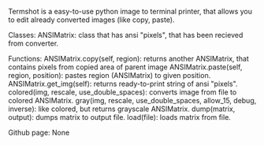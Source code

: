 Termshot is a easy-to-use python image to terminal printer, that allows you to edit already converted images (like copy, paste).

Classes:
ANSIMatrix: class that has ansi "pixels", that has been recieved from converter.

Functions:
ANSIMatrix.copy(self, region): returns another ANSIMatrix, that contains pixels from copied area of parent image
ANSIMatrix.paste(self, region, position): pastes region (ANSIMatrix) to given position.
ANSIMatrix.get_img(self): returns ready-to-print string of ansi "pixels".
colored(img, rescale, use_double_spaces): converts image from file to colored ANSIMatrix.
gray(img, rescale, use_double_spaces, allow_15, debug, inverse): like colored, but returns grayscale ANSIMatrix.
dump(matrix, output): dumps matrix to output file.
load(file): loads matrix from file.

Github page: 
None
